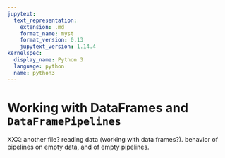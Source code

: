```yaml
---
jupytext:
  text_representation:
    extension: .md
    format_name: myst
    format_version: 0.13
    jupytext_version: 1.14.4
kernelspec:
  display_name: Python 3
  language: python
  name: python3
---
```


# Working with DataFrames and `DataFramePipelines`

XXX: another file? reading data (working with data frames?). behavior of pipelines on
empty data, and of empty pipelines.

